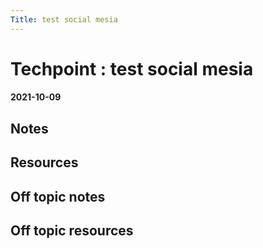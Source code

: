 ```yaml
---
Title: test social mesia
---
```

<h1>Techpoint : test social mesia</h1>
<h4>2021-10-09</h4>
<h2>Notes</h2>

<h2>Resources</h2>

<h2>Off topic notes</h2>

<h2>Off topic resources</h2>

